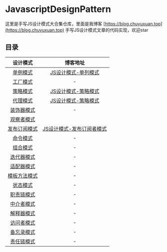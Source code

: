 # JavascriptDesignPattern

这里是手写JS设计模式大合集仓库，里面是我博客 [https://blog.chuyuxuan.top](https://blog.chuyuxuan.top)  手写JS设计模式文章的代码实现，欢迎star



## 目录
| 设计模式 | 博客地址 |
| :-: | :-: |
[单例模式](https://github.com/Chuyuxuan0v0/JavascriptDesignPattern/blob/main/singleton/index.ts) | [JS设计模式-单列模式](https://blog.chuyuxuan.top/2024/04/12/JS设计模式-单列模式/) |
[工厂模式](https://github.com/Chuyuxuan0v0/JavascriptDesignPattern/blob/main/factory/index.ts) | - |
[策略模式](https://github.com/Chuyuxuan0v0/JavascriptDesignPattern/blob/main/strategy/index.ts) | [JS设计模式-策略模式](https://blog.chuyuxuan.top/2024/04/14/JS设计模式-策略模式/) |
[代理模式](https://github.com/Chuyuxuan0v0/JavascriptDesignPattern/blob/main/proxy/index.ts) |  [JS设计模式-策略模式](https://blog.chuyuxuan.top/2024/04/30/JS设计模式-代理模式/)  |
[装饰器模式](https://github.com/Chuyuxuan0v0/JavascriptDesignPattern/blob/main/decorator/index.ts) | - |
[观察者模式](https://github.com/Chuyuxuan0v0/JavascriptDesignPattern/blob/main/observer/index.ts) |  |
[发布订阅模式](https://github.com/Chuyuxuan0v0/JavascriptDesignPattern/blob/main/publish-subscribe/index.ts) | [JS设计模式-发布订阅者模式](https://blog.chuyuxuan.top/2024/04/03/JS设计模式-发布订阅者模式/) |
[命令模式](https://github.com/Chuyuxuan0v0/JavascriptDesignPattern/blob/main/command/index.ts) | - |
[组合模式](https://github.com/Chuyuxuan0v0/JavascriptDesignPattern/blob/main/composite/index.ts) | - |
[迭代器模式](https://github.com/Chuyuxuan0v0/JavascriptDesignPattern/blob/main/iterator/index.ts) | - |
[适配器模式](https://github.com/Chuyuxuan0v0/JavascriptDesignPattern/blob/main/adapter/index.ts) | - |
[模板方法模式](https://github.com/Chuyuxuan0v0/JavascriptDesignPattern/blob/main/template-method/index.ts) | - |
[状态模式](https://github.com/Chuyuxuan0v0/JavascriptDesignPattern/blob/main/state/index.ts) | - |
[职责链模式](https://github.com/Chuyuxuan0v0/JavascriptDesignPattern/blob/main/chain-of-responsibility/index.ts) | - |
[中介者模式](https://github.com/Chuyuxuan0v0/JavascriptDesignPattern/blob/main/mediator/index.ts) | - |
[解释器模式](https://github.com/Chuyuxuan0v0/JavascriptDesignPattern/blob/main/interpreter/index.ts) | - |
[访问者模式](https://github.com/Chuyuxuan0v0/JavascriptDesignPattern/blob/main/visitor/index.ts) | - |
[备忘录模式](https://github.com/Chuyuxuan0v0/JavascriptDesignPattern/blob/main/memento/index.ts) | - |
[责任链模式](https://github.com/Chuyuxuan0v0/JavascriptDesignPattern/blob/main/chain-of-responsibility/index.ts) | - |

